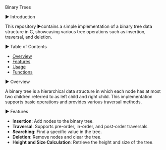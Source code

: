 Binary Trees

▶ Introduction

This repository ▶contains a simple implementation of a binary tree data structure in C, showcasing various tree operations such as insertion, traversal, and deletion.  

▶ Table of Contents

- [Overview](#overview)  
- [Features](#features)  
- [Usage](#usage)  
- [Functions](#functions)  

▶ Overview

A binary tree is a hierarchical data structure in which each node has at most two children referred to as left child and right child. This implementation supports basic operations and provides various traversal methods.  

▶ Features

* **Insertion**: Add nodes to the binary tree.  
* **Traversal**: Supports pre-order, in-order, and post-order traversals.
* **Searching**: Find a specific value in the tree.  
* **Deletion**: Remove nodes and clear the tree.  
* **Height and Size Calculation**: Retrieve the height and size of the tree.
